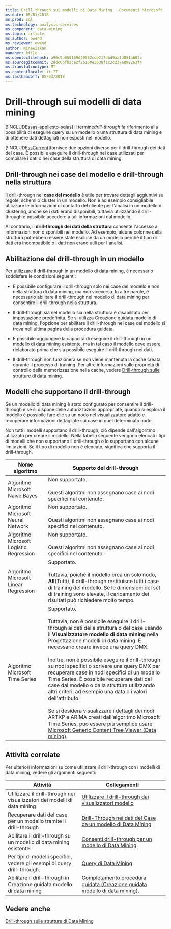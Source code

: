```yaml
---
title: Drill-through sui modelli di Data Mining | Documenti Microsoft
ms.date: 05/01/2018
ms.prod: sql
ms.technology: analysis-services
ms.component: data-mining
ms.topic: article
ms.author: owend
ms.reviewer: owend
author: minewiskan
manager: kfile
ms.openlocfilehash: a96c9b650169d49552cde217dbd9aa1d851a602c
ms.sourcegitcommit: 2ddc0bfb3ce2f2b160e3638f1c2c237a898263f4
ms.translationtype: MT
ms.contentlocale: it-IT
ms.lasthandoff: 05/03/2018
---
```

# <a name="drillthrough-on-mining-models"></a>Drill-through sui modelli di data mining
[!INCLUDE[ssas-appliesto-sqlas](../../includes/ssas-appliesto-sqlas.md)]
  Il termine*drill-through* fa riferimento alla possibilità di eseguire query su un modello o una struttura di data mining e di ottenere dati dettagliati non esposti nel modello.  
  
 [!INCLUDE[ssCurrent](../../includes/sscurrent-md.md)]fornisce due opzioni diverse per il drill-through dei dati del case. È possibile eseguire il drill-through nei case utilizzati per compilare i dati o nei case della struttura di data mining.  
  
## <a name="drillthrough-to-model-cases-vs-drillthrough-to-structure"></a>Drill-through nei case del modello e drill-through nella struttura  
 Il drill-through nei **case del modello** è utile per trovare dettagli aggiuntivi su regole, schemi o cluster in un modello. Non è ad esempio consigliabile utilizzare le informazioni di contatto del cliente per l'analisi in un modello di clustering, anche se i dati erano disponibili, tuttavia utilizzando il drill-through è possibile accedere a tali informazioni dal modello.  
  
 Al contrario, il **drill-through dei dati della struttura** consente l'accesso a informazioni non disponibili nel modello. Ad esempio, alcune colonne della struttura potrebbero essere state escluse da un modello perché il tipo di dati era incompatibile o i dati non erano utili per l'analisi.  
  
## <a name="enabling-drillthrough-on-a-model"></a>Abilitazione del drill-through in un modello  
 Per utilizzare il drill-through in un modello di data mining, è necessario soddisfare le condizioni seguenti:  
  
-   È possibile configurare il drill-through solo nei case del modello e non nella struttura di data mining, ma non viceversa.  In altre parole, è necessario abilitare il drill-through nel modello di data mining per consentire il drill-through nella struttura.  
  
-   Il drill-through sia nel modello sia nella struttura è disabilitato per impostazione predefinita. Se si utilizza Creazione guidata modello di data mining, l'opzione per abilitare il drill-through nei case del modello si trova nell'ultima pagina della procedura guidata.  
  
-   È possibile aggiungere la capacità di eseguire il drill-through in un modello di data mining esistente, ma in tal caso il modello deve essere rielaborato prima che sia possibile eseguire il drill-through nei dati.  
  
-   Il drill-through non funzionerà se non viene mantenuta la cache creata durante il processo di training. Per altre informazioni sulle proprietà di controllo della memorizzazione nella cache, vedere [Drill-through sulle strutture di data mining](../../analysis-services/data-mining/drillthrough-on-mining-structures.md).  
  
## <a name="models-that-support-drillthrough"></a>Modelli che supportano il drill-through  
 Se un modello di data mining è stato configurato per consentire il drill-through e se si dispone delle autorizzazioni appropriate, quando si esplora il modello è possibile fare clic su un nodo nel visualizzatore adatto e recuperare informazioni dettagliate sui case in quel determinato nodo.  
  
 Non tutti i modelli supportano il drill-through; ciò dipende dall'algoritmo utilizzato per creare il modello. Nella tabella seguente vengono elencati i tipi di modelli che non supportano il drill-through o lo supportano con alcune limitazioni. Se il tipo di modello non è elencato, significa che supporta il drill-through.  
  
|**Nome algoritmo**|**Supporto del drill-through**|  
|------------------------|----------------------------------|  
|Algoritmo Microsoft Naive Bayes|Non supportato.<br /><br /> Questi algoritmi non assegnano case ai nodi specifici nel contenuto.|  
|Algoritmo Microsoft Neural Network|Non supportato.<br /><br /> Questi algoritmi non assegnano case ai nodi specifici nel contenuto.|  
|Algoritmo Microsoft Logistic Regression|Non supportato.<br /><br /> Questi algoritmi non assegnano case ai nodi specifici nel contenuto.|  
|Algoritmo Microsoft Linear Regression|Supportato.<br /><br /> Tuttavia, poiché il modello crea un solo nodo, **All**(Tutti), il drill-through restituisce tutti i case di training del modello. Se le dimensioni del set di training sono elevate, il caricamento dei risultati può richiedere molto tempo.|  
|Algoritmo Microsoft Time Series|Supportato.<br /><br /> Tuttavia, non è possibile eseguire il drill-through ai dati della struttura o del case usando il **Visualizzatore modello di data mining** nella Progettazione modelli di data mining. È necessario creare invece una query DMX.<br /><br /> Inoltre, non è possibile eseguire il drill-through su nodi specifici o scrivere una query DMX per recuperare case in nodi specifici di un modello Time Series. È possibile recuperare dati del case dal modello o dalla struttura utilizzando altri criteri, ad esempio una data o i valori dell'attributo.<br /><br /> Se si desidera visualizzare i dettagli dei nodi ARTXP e ARIMA creati dall'algoritmo Microsoft Time Series, può essere più semplice usare [Microsoft Generic Content Tree Viewer &#40;Data mining&#41;](http://msdn.microsoft.com/library/751b4393-f6fd-48c1-bcef-bdca589ce34c).|  
  
## <a name="related-tasks"></a>Attività correlate  
 Per ulteriori informazioni su come utilizzare il drill-through con i modelli di data mining, vedere gli argomenti seguenti:  
  
|Attività|Collegamenti|  
|-----------|-----------|  
|Utilizzare il drill-through nei visualizzatori dei modelli di data mining|[Utilizzare il drill-through dai visualizzatori modello](../../analysis-services/data-mining/use-drillthrough-from-the-model-viewers.md)|  
|Recuperare dati del case per un modello tramite il drill-through|[Drill-Through nei dati del Case da un modello di Data Mining](../../analysis-services/data-mining/drill-through-to-case-data-from-a-mining-model.md)|  
|Abilitare il drill-through su un modello di data mining esistente|[Consenti drill-through per un modello di Data Mining](../../analysis-services/data-mining/enable-drillthrough-for-a-mining-model.md)|  
|Per tipi di modelli specifici, vedere gli esempi di query drill-through.|[Query di Data Mining](../../analysis-services/data-mining/data-mining-queries.md)|  
|Abilitare il drill-through in Creazione guidata modello di data mining|[Completamento procedura guidata &#40;Creazione guidata modello di data mining&#41;](http://msdn.microsoft.com/library/6aef1548-35eb-42fd-ae87-63650a79eda1).|  
  
## <a name="see-also"></a>Vedere anche  
 [Drill-through sulle strutture di Data Mining](../../analysis-services/data-mining/drillthrough-on-mining-structures.md)  
  
  
